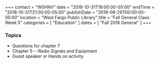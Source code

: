 +++
contact = "W0HNV"
date = "2018-10-31T19:00:00-05:00"
endTime = "2018-10-31T21:00:00-05:00"
publishDate = "2018-08-29T00:00:00-05:00"
location = "West Fargo Public Library"
title = "Fall General Class Week 5"
categories = [ "Education" ]
dates = [ "Fall 2018 General" ]
+++
### Topics
* Questions for chapter 7
* Chapter 5---Radio Signals and Equipment
* Guest speaker or Hands on activity
